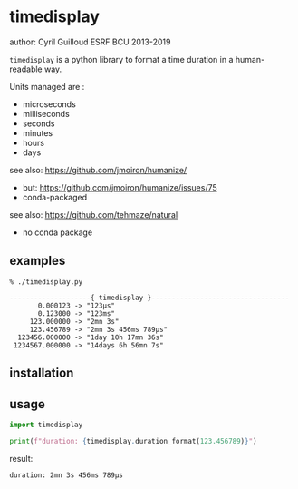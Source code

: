 # timedisplay


author: Cyril Guilloud ESRF BCU 2013-2019

`timedisplay` is a python library to format a time duration in a
human-readable way.

Units managed are :
* microseconds
* milliseconds
* seconds
* minutes
* hours
* days

see also: https://github.com/jmoiron/humanize/
* but: https://github.com/jmoiron/humanize/issues/75
* conda-packaged

see also: https://github.com/tehmaze/natural
* no conda package


## examples

```
% ./timedisplay.py

--------------------{ timedisplay }----------------------------------
       0.000123 -> "123μs"
       0.123000 -> "123ms"
     123.000000 -> "2mn 3s"
     123.456789 -> "2mn 3s 456ms 789μs"
  123456.000000 -> "1day 10h 17mn 36s"
 1234567.000000 -> "14days 6h 56mn 7s"
```


## installation


## usage

```python
import timedisplay

print(f"duration: {timedisplay.duration_format(123.456789)}")
```
result:
```
duration: 2mn 3s 456ms 789μs
```

